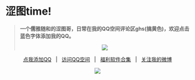 <!DOCTYPE html PUBLIC "-//W3C//DTD XHTML 1.0 Transitional//EN" "http://www.w3.org/TR/xhtml1/DTD/xhtml1-transitional.dtd">
<html xmlns="http://www.w3.org/1999/xhtml">
<head>
<meta http-equiv="Content-Type" content="text/html; charset=utf-8" />

</head>
<h1>涩图time!</h1>


<blockquote>
<p><strong>一个儒雅随和的涩图哥，日常在我的QQ空间评论区ghs(搞黄色)，欢迎点击蓝色字体添加我的QQ。</strong></p>
<div align="center"<a href="https://sm.ms/image/PaZDhse3pEOTFX7" target="_blank"><img src="https://i.loli.net/2020/06/13/PaZDhse3pEOTFX7.gif" /></a></blockquote></div>
<div align="center"><p><a href="https://qm.qq.com/cgi-bin/qm/qr?k=VHVfncJChRrSp_NGJrlJNgYpoaZ9ukMV
" rel="nofollow">点我添加QQ</a>&nbsp&nbsp; |  &nbsp&nbsp;<a href="https://mp.qzone.qq.com/u/51301105?uin=51301105&is_famous_space=1&brand_flag=0
" rel="nofollow">访问QQ空间</a>&nbsp&nbsp; |&nbsp&nbsp; <a href="https://www.baidu.com">福利软件合集</a> &nbsp&nbsp;|&nbsp&nbsp; <a href="https://weibo.com/u/6101833251">关注我的微博</a></p><div>
<body>
<div align="center">
<img src="https://i.loli.net/2020/06/13/6ogCQ5mcYPIVBUX.jpg" />
</div>
</body>
</html>
